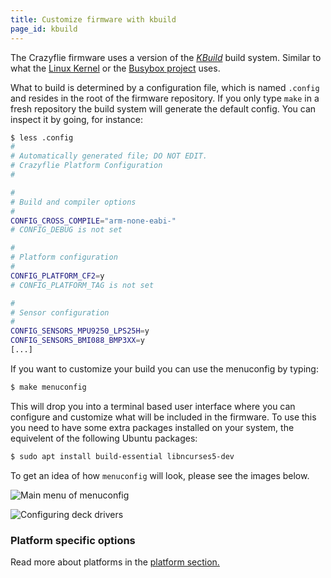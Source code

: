 ```yaml
---
title: Customize firmware with kbuild
page_id: kbuild
---
```


The Crazyflie firmware uses a version of the [*KBuild*](https://www.kernel.org/doc/html/latest/kbuild/index.html) build system. Similar to what the [Linux Kernel](https://www.kernel.org/) or the [Busybox project](https://busybox.net/) uses.

What to build is determined by a configuration file, which is named `.config` and resides in the root of the firmware repository. If you only type `make` in a fresh repository the build system will generate the default config. You can inspect it by going, for instance:

```bash
$ less .config
#
# Automatically generated file; DO NOT EDIT.
# Crazyflie Platform Configuration
#

#
# Build and compiler options
#
CONFIG_CROSS_COMPILE="arm-none-eabi-"
# CONFIG_DEBUG is not set

#
# Platform configuration
#
CONFIG_PLATFORM_CF2=y
# CONFIG_PLATFORM_TAG is not set

#
# Sensor configuration
#
CONFIG_SENSORS_MPU9250_LPS25H=y
CONFIG_SENSORS_BMI088_BMP3XX=y
[...]
```

If you want to customize your build you can use the menuconfig by typing:

```bash
$ make menuconfig
```

This will drop you into a terminal based user interface where you can configure and customize what will be included in the firmware.
To use this you need to have some extra packages installed on your system, the equivelent of the following Ubuntu packages:

```bash
$ sudo apt install build-essential libncurses5-dev
```

To get an idea of how `menuconfig` will look, please see the images below.

![Main menu of menuconfig](/docs/images/kbuild1.png)

![Configuring deck drivers](/docs/images/kbuild2.png)

### Platform specific options

Read more about platforms in the [platform section.](/docs/userguides/platform.md)

